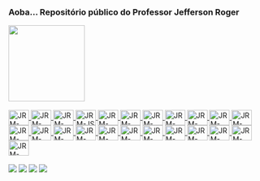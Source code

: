 ### Aoba... Repositório público do Professor Jefferson Roger
<div align="">
  <a href="https://github.com/jeffersonrmoreira">
  <img height="150em" src="https://github-readme-stats.vercel.app/api?username=jeffersonrmoreira&show_icons=true&theme=dracula&include_all_commits=true&count_private=true"/>
</div>  

<div style="display: inline_block"><br>
  <img align="center" alt="JRM-Markdown" height="30" width="40" src="https://cdn.jsdelivr.net/gh/devicons/devicon/icons/markdown/markdown-original.svg" />
  <img align="center" alt="JRM-HTML" height="30" width="40" src="https://cdn.jsdelivr.net/gh/devicons/devicon/icons/html5/html5-original.svg">
  <img align="center" alt="JRM-CSS3" height="30" width="40" src="https://cdn.jsdelivr.net/gh/devicons/devicon/icons/css3/css3-original.svg" />
  <img align="center" alt="JRM-JS" height="30" width="40" src="https://cdn.jsdelivr.net/gh/devicons/devicon/icons/javascript/javascript-original.svg" />
  <img align="center" alt="JRM-PHP" height="30" width="40" src="https://cdn.jsdelivr.net/gh/devicons/devicon/icons/php/php-original.svg" />
  <img align="center" alt="JRM-Python" height="30" width="40"  src="https://cdn.jsdelivr.net/gh/devicons/devicon/icons/python/python-original.svg" />
  <img align="center" alt="JRM-Android" height="30" width="40" src="https://cdn.jsdelivr.net/gh/devicons/devicon/icons/androidstudio/androidstudio-original.svg">
  <img align="center" alt="JRM-JAVA" height="30" width="40" src="https://cdn.jsdelivr.net/gh/devicons/devicon/icons/java/java-original-wordmark.svg">
  <img align="center" alt="JRM-MySQL" height="30" width="40" src="https://cdn.jsdelivr.net/gh/devicons/devicon/icons/mysql/mysql-original-wordmark.svg">
  <img align="center" alt="JRM-Apple" height="30" width="40" src="https://cdn.jsdelivr.net/gh/devicons/devicon/icons/apple/apple-original.svg" />
  <img align="center" alt="JRM-MS-DOS" height="30" width="40" src="https://cdn.jsdelivr.net/gh/devicons/devicon/icons/msdos/msdos-original.svg" />
  <img align="center" alt="JRM-Linux" height="30" width="40" src="https://cdn.jsdelivr.net/gh/devicons/devicon/icons/linux/linux-original.svg">
  <img align="center" alt="JRM-Suse" height="30" width="40"src="https://cdn.jsdelivr.net/gh/devicons/devicon/icons/opensuse/opensuse-original-wordmark.svg">
  <img align="center" alt="JRM-Debian" height="30" width="40" src="https://cdn.jsdelivr.net/gh/devicons/devicon/icons/debian/debian-original-wordmark.svg">
  <img align="center" alt="JRM-RedHat" height="30" width="40" src="https://cdn.jsdelivr.net/gh/devicons/devicon/icons/redhat/redhat-original-wordmark.svg">
  <img align="center" alt="JRM-Fedora" height="30" width="40" src="https://cdn.jsdelivr.net/gh/devicons/devicon/icons/fedora/fedora-original.svg" />
  <img align="center" alt="JRM-CentOS" height="30" width="40" src="https://cdn.jsdelivr.net/gh/devicons/devicon/icons/centos/centos-original-wordmark.svg">
  <img align="center" alt="JRM-Ubuntu" height="30" width="40"src="https://cdn.jsdelivr.net/gh/devicons/devicon/icons/ubuntu/ubuntu-plain-wordmark.svg" />
  <img align="center" alt="JRM-AWS" height="30" width="40" src="https://cdn.jsdelivr.net/gh/devicons/devicon/icons/amazonwebservices/amazonwebservices-original-wordmark.svg" />
  <img align="center" alt="JRM-Azure" height="30" width="40" src="https://cdn.jsdelivr.net/gh/devicons/devicon/icons/azure/azure-original-wordmark.svg">
  <img align="center" alt="JRM-GCP" height="30" width="40" src="https://cdn.jsdelivr.net/gh/devicons/devicon/icons/googlecloud/googlecloud-original.svg">
  <img align="center" alt="JRM-Raspberry" height="30" width="40" src="https://cdn.jsdelivr.net/gh/devicons/devicon/icons/raspberrypi/raspberrypi-original.svg">
  <img align="center" alt="JRM-Arduino" height="30" width="40" src="https://cdn.jsdelivr.net/gh/devicons/devicon/icons/arduino/arduino-original-wordmark.svg">
</div>
<!-- ## -->
<br>
<div> 
 <a href = "mailto:jefferson.rmoreira@gmail.com"><img src="https://img.shields.io/badge/-Gmail-%23333?style=for-the-badge&logo=gmail&logoColor=white" target="_blank"></a>
   <a href = "mailto:jefferson.rmoreira@outlook.com"><img src="https://img.shields.io/badge/Microsoft_Outlook-0078D4?style=for-the-badge&logo=microsoft-outlook&logoColor=white" target="_blank"></a>
  <a href="https://www.linkedin.com/in/jeffersonrmoreira" target="_blank"><img src="https://img.shields.io/badge/-LinkedIn-%230077B5?style=for-the-badge&logo=linkedin&logoColor=white" target="_blank"></a>
  <a href="https://instagram.com/jeffersonrmoreira" target="_blank"><img src="https://img.shields.io/badge/-Instagram-%23E4405F?style=for-the-badge&logo=instagram&logoColor=white" target="_blank"></a>  
</div>

